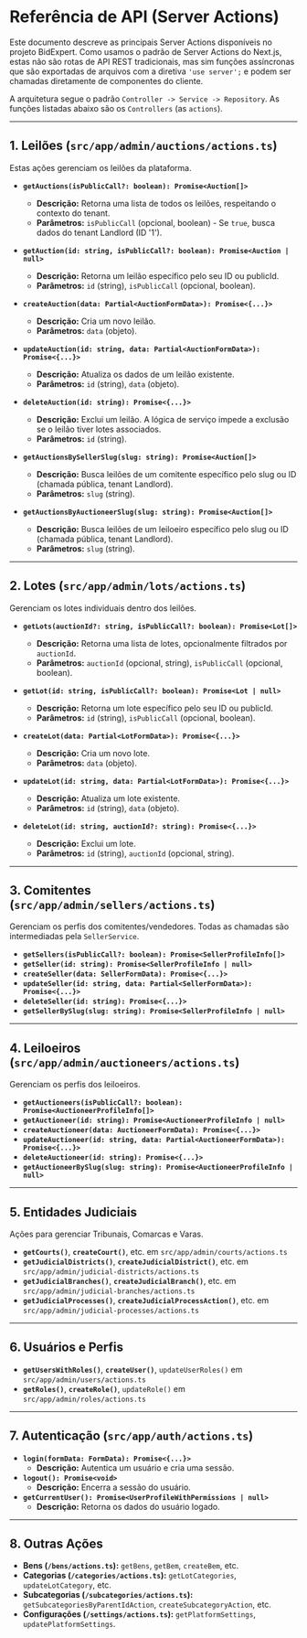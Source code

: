 # Referência de API (Server Actions)

Este documento descreve as principais Server Actions disponíveis no projeto BidExpert. Como usamos o padrão de Server Actions do Next.js, estas não são rotas de API REST tradicionais, mas sim funções assíncronas que são exportadas de arquivos com a diretiva `'use server';` e podem ser chamadas diretamente de componentes do cliente.

A arquitetura segue o padrão `Controller -> Service -> Repository`. As funções listadas abaixo são os `Controllers` (as `actions`).

---

## 1. Leilões (`src/app/admin/auctions/actions.ts`)

Estas ações gerenciam os leilões da plataforma.

- **`getAuctions(isPublicCall?: boolean): Promise<Auction[]>`**
  - **Descrição:** Retorna uma lista de todos os leilões, respeitando o contexto do tenant.
  - **Parâmetros:** `isPublicCall` (opcional, boolean) - Se `true`, busca dados do tenant Landlord (ID '1').

- **`getAuction(id: string, isPublicCall?: boolean): Promise<Auction | null>`**
  - **Descrição:** Retorna um leilão específico pelo seu ID ou publicId.
  - **Parâmetros:** `id` (string), `isPublicCall` (opcional, boolean).

- **`createAuction(data: Partial<AuctionFormData>): Promise<{...}>`**
  - **Descrição:** Cria um novo leilão.
  - **Parâmetros:** `data` (objeto).

- **`updateAuction(id: string, data: Partial<AuctionFormData>): Promise<{...}>`**
  - **Descrição:** Atualiza os dados de um leilão existente.
  - **Parâmetros:** `id` (string), `data` (objeto).

- **`deleteAuction(id: string): Promise<{...}>`**
  - **Descrição:** Exclui um leilão. A lógica de serviço impede a exclusão se o leilão tiver lotes associados.
  - **Parâmetros:** `id` (string).

- **`getAuctionsBySellerSlug(slug: string): Promise<Auction[]>`**
  - **Descrição:** Busca leilões de um comitente específico pelo slug ou ID (chamada pública, tenant Landlord).
  - **Parâmetros:** `slug` (string).

- **`getAuctionsByAuctioneerSlug(slug: string): Promise<Auction[]>`**
  - **Descrição:** Busca leilões de um leiloeiro específico pelo slug ou ID (chamada pública, tenant Landlord).
  - **Parâmetros:** `slug` (string).

---

## 2. Lotes (`src/app/admin/lots/actions.ts`)

Gerenciam os lotes individuais dentro dos leilões.

- **`getLots(auctionId?: string, isPublicCall?: boolean): Promise<Lot[]>`**
  - **Descrição:** Retorna uma lista de lotes, opcionalmente filtrados por `auctionId`.
  - **Parâmetros:** `auctionId` (opcional, string), `isPublicCall` (opcional, boolean).

- **`getLot(id: string, isPublicCall?: boolean): Promise<Lot | null>`**
  - **Descrição:** Retorna um lote específico pelo seu ID ou publicId.
  - **Parâmetros:** `id` (string), `isPublicCall` (opcional, boolean).

- **`createLot(data: Partial<LotFormData>): Promise<{...}>`**
  - **Descrição:** Cria um novo lote.
  - **Parâmetros:** `data` (objeto).

- **`updateLot(id: string, data: Partial<LotFormData>): Promise<{...}>`**
  - **Descrição:** Atualiza um lote existente.
  - **Parâmetros:** `id` (string), `data` (objeto).

- **`deleteLot(id: string, auctionId?: string): Promise<{...}>`**
  - **Descrição:** Exclui um lote.
  - **Parâmetros:** `id` (string), `auctionId` (opcional, string).

---

## 3. Comitentes (`src/app/admin/sellers/actions.ts`)

Gerenciam os perfis dos comitentes/vendedores. Todas as chamadas são intermediadas pela `SellerService`.

- **`getSellers(isPublicCall?: boolean): Promise<SellerProfileInfo[]>`**
- **`getSeller(id: string): Promise<SellerProfileInfo | null>`**
- **`createSeller(data: SellerFormData): Promise<{...}>`**
- **`updateSeller(id: string, data: Partial<SellerFormData>): Promise<{...}>`**
- **`deleteSeller(id: string): Promise<{...}>`**
- **`getSellerBySlug(slug: string): Promise<SellerProfileInfo | null>`**

---

## 4. Leiloeiros (`src/app/admin/auctioneers/actions.ts`)

Gerenciam os perfis dos leiloeiros.

- **`getAuctioneers(isPublicCall?: boolean): Promise<AuctioneerProfileInfo[]>`**
- **`getAuctioneer(id: string): Promise<AuctioneerProfileInfo | null>`**
- **`createAuctioneer(data: AuctioneerFormData): Promise<{...}>`**
- **`updateAuctioneer(id: string, data: Partial<AuctioneerFormData>): Promise<{...}>`**
- **`deleteAuctioneer(id: string): Promise<{...}>`**
- **`getAuctioneerBySlug(slug: string): Promise<AuctioneerProfileInfo | null>`**

---

## 5. Entidades Judiciais

Ações para gerenciar Tribunais, Comarcas e Varas.

- **`getCourts()`**, **`createCourt()`**, etc. em `src/app/admin/courts/actions.ts`
- **`getJudicialDistricts()`**, **`createJudicialDistrict()`**, etc. em `src/app/admin/judicial-districts/actions.ts`
- **`getJudicialBranches()`**, **`createJudicialBranch()`**, etc. em `src/app/admin/judicial-branches/actions.ts`
- **`getJudicialProcesses()`**, **`createJudicialProcessAction()`**, etc. em `src/app/admin/judicial-processes/actions.ts`

---

## 6. Usuários e Perfis

- **`getUsersWithRoles()`**, **`createUser()`**, `updateUserRoles()` em `src/app/admin/users/actions.ts`
- **`getRoles()`**, **`createRole()`**, `updateRole()` em `src/app/admin/roles/actions.ts`

---

## 7. Autenticação (`src/app/auth/actions.ts`)

- **`login(formData: FormData): Promise<{...}>`**
  - **Descrição:** Autentica um usuário e cria uma sessão.
- **`logout(): Promise<void>`**
  - **Descrição:** Encerra a sessão do usuário.
- **`getCurrentUser(): Promise<UserProfileWithPermissions | null>`**
  - **Descrição:** Retorna os dados do usuário logado.

---

## 8. Outras Ações

- **Bens (`/bens/actions.ts`):** `getBens`, `getBem`, `createBem`, etc.
- **Categorias (`/categories/actions.ts`):** `getLotCategories`, `updateLotCategory`, etc.
- **Subcategorias (`/subcategories/actions.ts`):** `getSubcategoriesByParentIdAction`, `createSubcategoryAction`, etc.
- **Configurações (`/settings/actions.ts`):** `getPlatformSettings`, `updatePlatformSettings`.
